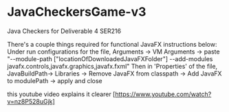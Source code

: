 # JavaCheckersGame-v3
Java Checkers for Deliverable 4 SER216

There's a couple things required for functional JavaFX instructions below:
Under run configurations for the file, Arguments -> VM Arguments -> paste "--module-path ["locationOfDownloadedJavaFXFolder"] --add-modules javafx.controls,javafx.graphics,javafx.fxml"
Then in 'Properties' of the file, JavaBuildPath-> Libraries -> Remove JavaFX from classpath -> Add JavaFX to modulePath -> apply and close

this youtube video explains it clearer [https://www.youtube.com/watch?v=nz8P528uGjk]
